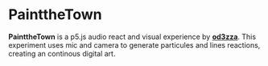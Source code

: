 # PainttheTown

**PainttheTown** is a p5.js audio react and visual experience by **[od3zza](https://github.com/od3zza)**. This experiment uses mic and camera to generate particules and lines reactions, creating an continous digital art.
